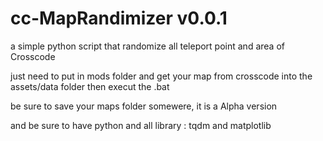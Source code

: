 # cc-MapRandimizer v0.0.1

a simple python script that randomize all teleport point and area of Crosscode

just need to put in mods folder and get your map from crosscode into the assets/data folder
then execut the .bat

be sure to save your maps folder somewere, it is a Alpha version

and be sure to have python and all library : tqdm and matplotlib